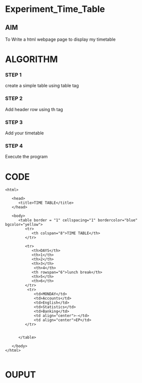 # Experiment_Time_Table

## AIM
To Write a html webpage page to display  my timetable

# ALGORITHM
### STEP 1
create a simple table using table tag
### STEP 2
Add header row using th tag
### STEP 3
Add your timetable
### STEP 4
Execute the program

# CODE
~~~<!DOCTYPE html>
<html>

   <head>
      <title>TIME TABLE</title>
   </head>
	
   <body>
      <table border = "1" cellspacing="1" bordercolor="blue" bgcolor="yellow">
         <tr>
            <th colspan="8">TIME TABLE</th>
         </tr>
         
         <tr>
            <th>DAYS</th>
            <th>1</th>
            <th>2</th>
            <th>3</th>
             <th>4</th>
            <th rowspan="6">lunch break</th>
            <th>5</th>
            <th>6</th>
         </tr>
          <tr>
             <td>MONDAY</td>
             <td>Accounts</td>
             <td>English</td>
             <td>Statistics</td>
             <td>Banking</td>
             <td align="center">-</td>
             <td align="center">EP</td>
         </tr>
  
         
      </table>
      
   </body>
</html>


~~~
# OUPUT

